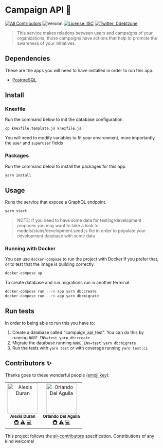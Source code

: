 # Campaign API 👋

[![All Contributors](https://img.shields.io/badge/all_contributors-2-orange.svg?style=flat-square)](#contributors)
![Version](https://img.shields.io/badge/version-1.0.0-blue.svg?cacheSeconds=2592000)
[![License: ISC](https://img.shields.io/badge/License-ISC-yellow.svg)](#)
[![Twitter: 0debtzone](https://img.shields.io/twitter/follow/0debtzone.svg?style=social)](https://twitter.com/0debtzone)

> This service makes relations between users and campaigns of your organizations, those campaigns have actions that help to promote the awareness of your initiatives.

## Dependencies

These are the apps you will need to have installed in order to run this app.

- [PostgreSQL](https://www.postgresql.org/).

## Install

### Knexfile

Run the command below to init the database configuration.

```sh
cp knexfile.template.js knexfile.js
```

You will need to modify variables to fit your environment, more importantly the `user` and `superuser` fields

### Packages

Run the command below to install the packages for this app.

```sh
yarn install
```

## Usage

Runs the service that expose a GraphQL endpoint.

```sh
yarn start
```

> NOTE: If you need to have some data for testing/development proposes you may want to take a look to models/stubs/development.seed.js file in order to populate your development database with some data

### Running with Docker

You can use `docker-compose` to run the project with Docker if you prefer that, or to test that the image is building correctly.

```sh
docker-compose up
```

To create database and run migrations run in another terminal

```sh
docker-compose run --rm app yarn db:create
docker-compose run --rm app yarn db:migrate
```

## Run tests

In order to being able to run this you have to:

1. Create a database called "campaign_api_test". You can do this by running `NODE_ENV=test yarn db:create`
2. Migrate the database running `NODE_ENV=test yarn db:migrate`
3. Run the tests with `yarn test` or with coverage running `yarn test:ci`

## Contributors ✨

Thanks goes to these wonderful people ([emoji key](https://allcontributors.org/docs/en/emoji-key)):

<!-- ALL-CONTRIBUTORS-LIST:START - Do not remove or modify this section -->
<!-- prettier-ignore -->
<table>
  <tr>
    <td align="center"><a href="https://github.com/duranmla"><img src="https://avatars2.githubusercontent.com/u/1425162?v=4" width="100px;" alt="Alexis Duran"/><br /><sub><b>Alexis Duran</b></sub></a><br /><a href="#infra-duranmla" title="Infrastructure (Hosting, Build-Tools, etc)">🚇</a> <a href="https://github.com/duranmla/social-giveaways/commits?author=duranmla" title="Tests">⚠️</a> <a href="https://github.com/duranmla/social-giveaways/commits?author=duranmla" title="Code">💻</a></td>
    <td align="center"><a href="https://www.orlandodelaguila.com"><img src="https://avatars3.githubusercontent.com/u/849872?v=4" width="100px;" alt="Orlando Del Aguila"/><br /><sub><b>Orlando Del Aguila</b></sub></a><br /><a href="#infra-orlando" title="Infrastructure (Hosting, Build-Tools, etc)">🚇</a> <a href="https://github.com/duranmla/social-giveaways/commits?author=orlando" title="Tests">⚠️</a> <a href="https://github.com/duranmla/social-giveaways/commits?author=orlando" title="Code">💻</a></td>
  </tr>
</table>

<!-- ALL-CONTRIBUTORS-LIST:END -->

This project follows the [all-contributors](https://github.com/all-contributors/all-contributors) specification. Contributions of any kind welcome!
